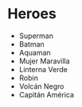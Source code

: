 # Heroes

* Superman
* Batman
* Aquaman
* Mujer Maravilla
* Linterna Verde
* Robin
* Volcán Negro
* Capitán América
